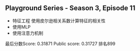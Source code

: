 ## Playground Series - Season 3, Episode 11
* 特征工程
使用皮尔逊相关系数计算特征的相关性
* 使用MLP
* 使用注意力机制






最后分数Score: 0.31871
Public score: 0.31727
排名899